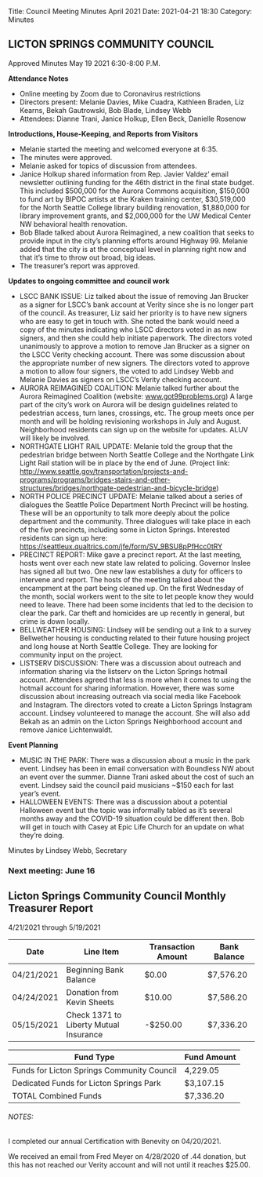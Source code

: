 Title: Council Meeting Minutes April 2021
Date: 2021-04-21 18:30
Category: Minutes


## LICTON SPRINGS COMMUNITY COUNCIL

Approved Minutes May 19 2021 6:30-8:00 P.M.

**Attendance Notes** 

- Online meeting by Zoom due to Coronavirus restrictions
- Directors present: Melanie Davies, Mike Cuadra, Kathleen Braden, Liz Kearns, Bekah Gautrowski, Bob Blade, Lindsey Webb
- Attendees: Dianne Trani, Janice Holkup, Ellen Beck, Danielle Rosenow


**Introductions, House-Keeping, and Reports from Visitors**

- Melanie started the meeting and welcomed everyone at 6:35. 
- The minutes were approved. 
- Melanie asked for topics of discussion from attendees.
- Janice Holkup shared information from Rep. Javier Valdez’ email newsletter outlining funding for the 46th district in the final state budget. This included $500,000 for the Aurora Commons acquisition, $150,000 to fund art by BIPOC artists at the Kraken training center, $30,519,000 for the North Seattle College library building renovation, $1,880,000 for library improvement grants, and $2,000,000 for the UW Medical Center NW behavioral health renovation.
- Bob Blade talked about Aurora Reimagined, a new coalition that seeks to provide input in the city’s planning efforts around Highway 99. Melanie added that the city is at the conceptual level in planning right now and that it’s time to throw out broad, big ideas.
- The treasurer’s report was approved.


**Updates to ongoing committee and council work**

- LSCC BANK ISSUE: Liz talked about the issue of removing Jan Brucker as a signer for LSCC’s bank account at Verity since she is no longer part of the council. As treasurer, Liz said her priority is to have new signers who are easy to get in touch with. She noted the bank would need a copy of the minutes indicating who LSCC directors voted in as new signers, and then she could help initiate paperwork. The directors voted unanimously to approve a motion to remove Jan Brucker as a signer on the LSCC Verity checking account. There was some discussion about the appropriate number of new signers. The directors voted to approve a motion to allow four signers, the voted to add Lindsey Webb and Melanie Davies as signers on LSCC’s Verity checking account.
- AURORA REIMAGINED COALITION: Melanie talked further about the Aurora Reimagined Coalition (website: www.got99problems.org) A large part of the city’s work on Aurora will be design guidelines related to pedestrian access, turn lanes, crossings, etc. The group meets once per month and will be holding revisioning workshops in July and August. Neighborhood residents can sign up on the website for updates. ALUV will likely be involved.
- NORTHGATE LIGHT RAIL UPDATE: Melanie told the group that the pedestrian bridge between North Seattle College and the Northgate Link Light Rail station will be in place by the end of June. (Project link: http://www.seattle.gov/transportation/projects-and-programs/programs/bridges-stairs-and-other-structures/bridges/northgate-pedestrian-and-bicycle-bridge)
- NORTH POLICE PRECINCT UPDATE: Melanie talked about a series of dialogues the Seattle Police Department North Precinct will be hosting. These will be an opportunity to talk more deeply about the police department and the community. Three dialogues will take place in each of the five precincts, including some in Licton Springs. Interested residents can sign up here: https://seattleux.qualtrics.com/jfe/form/SV_9BSU8pPfHcc0tRY
- PRECINCT REPORT: Mike gave a precinct report. At the last meeting, hosts went over each new state law related to policing. Governor Inslee has signed all but two. One new law establishes a duty for officers to intervene and report. The hosts of the meeting talked about the encampment at the part being cleaned up. On the first Wednesday of the month, social workers went to the site to let people know they would need to leave. There had been some incidents that led to the decision to clear the park. Car theft and homicides are up recently in general, but crime is down locally. 
- BELLWEATHER HOUSING: Lindsey will be sending out a link to a survey Bellwether housing is conducting related to their future housing project and long house at North Seattle College. They are looking for community input on the project.
- LISTSERV DISCUSSION: There was a discussion about outreach and information sharing via the listserv on the Licton Springs hotmail account. Attendees agreed that less is more when it comes to using the hotmail account for sharing information. However, there was some discussion about increasing outreach via social media like Facebook and Instagram. The directors voted to create a Licton Springs Instagram account. Lindsey volunteered to manage the account. She will also add Bekah as an admin on the Licton Springs Neighborhood account and remove Janice Lichtenwaldt.


**Event Planning**
- MUSIC IN THE PARK: There was a discussion about a music in the park event. Lindsey has been in email conversation with Boundless NW about an event over the summer. Dianne Trani asked about the cost of such an event. Lindsey said the council paid musicians ~$150 each for last year’s event.
- HALLOWEEN EVENTS: There was a discussion about a potential Halloween event but the topic was informally tabled as it’s several months away and the COVID-19 situation could be different then. Bob will get in touch with Casey at Epic Life Church for an update on what they’re doing.


Minutes by Lindsey Webb, Secretary

### Next meeting: June 16

## Licton Springs Community Council Monthly Treasurer Report 

4/21/2021 through 5/19/2021

Date | Line Item | Transaction Amount | Bank Balance  
------------ | ------------- | ------------- | -------------
04/21/2021  | Beginning Bank Balance  | $0.00  | $7,576.20
04/24/2021  | Donation from Kevin Sheets  | $10.00  | $7,586.20
05/15/2021  | Check 1371 to Liberty Mutual Insurance  | -$250.00  | $7,336.20

Fund Type | Fund Amount
------------ | -------------
Funds for Licton Springs Community Council | 4,229.05
Dedicated Funds for Licton Springs Park | $3,107.15
TOTAL Combined Funds | $7,336.20


###### NOTES:  

I completed our annual Certification with Benevity on 04/20/2021.

We received an email from Fred Meyer on 4/28/2020 of .44 donation, but this has not reached our Verity account and will not until it reaches $25.00.
